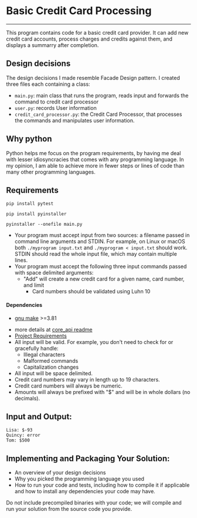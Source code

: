 # Basic Credit Card Processing

---

This program contains code for a basic credit card provider. It can add new credit card accounts, process charges and credits against them, and displays a summarry after completion.


## Design decisions

The design decisions I made resemble Facade Design pattern. I created three files each containing a class: 
- `main.py`: main class that runs the program, reads input and forwards the command to credit card processor 
- `user.py`: records User information
- `credit_card_processor.py`: the Credit Card Processor, that processes the commands and manipulates user information. 

## Why python

Python helps me focus on the program requirements, by having me deal with lesser idiosyncracies that comes with any programming language. In my opinion, I am able to achieve more in fewer steps or lines of code than many other programming languages.

## Requirements

`pip install pytest`

`pip install pyinstaller`

`pyinstaller --onefile main.py`

- Your program must accept input from two sources: a filename passed in
  command line arguments and STDIN. For example, on Linux or macOS both
  `./myprogram input.txt` and `./myprogram < input.txt` should work. STDIN should read the
  whole input file, which may contain multiple lines.
- Your program must accept the following three input commands passed with space delimited
  arguments:
  - "Add" will create a new credit card for a given name, card number, and limit
    - Card numbers should be validated using Luhn 10


#### Dependencies

- [gnu make](https://www.gnu.org/software/make/) >=3.81

* more details at [core_api readme](https://github.com/QuicketSolutions/core_api)
* [Project Requirements](https://github.com/jack5432109/Basic-Credit-Card-Processing/wiki/Project-Requirements)
* All input will be valid. For example, you don't need to check for or gracefully handle:
  - Illegal characters
  - Malformed commands
  - Capitalization changes
* All input will be space delimited.
* Credit card numbers may vary in length up to 19 characters.
* Credit card numbers will always be numeric.
* Amounts will always be prefixed with "\$" and will be in whole dollars (no
  decimals).

## Input and Output:

```
Lisa: $-93
Quincy: error
Tom: $500
```

## Implementing and Packaging Your Solution:

- An overview of your design decisions
- Why you picked the programming language you used
- How to run your code and tests, including how to compile it if applicable and
  how to install any dependencies your code may have.

Do not include precompiled binaries with your code; we will compile and run
your solution from the source code you provide.
